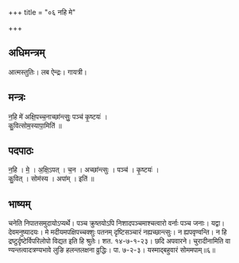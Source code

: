 +++
title = "०६ नहि मे"

+++
## अधिमन्त्रम्
आत्मस्तुतिः। लब ऐन्द्रः। गायत्री।

## मन्त्रः
न॒हि मे॑ अक्षि॒पच्च॒नाच्छा॑न्त्सुः॒ पञ्च॑ कृ॒ष्टयः॑ ।  
कु॒वित्सोम॒स्यापा॒मिति॑ ॥

## पदपाठः
न॒हि । मे॒ । अ॒क्षि॒ऽपत् । च॒न । अच्छा॑न्त्सुः । पञ्च॑ । कृ॒ष्टयः॑ ।  
कु॒वित् । सोम॑स्य । अपा॑म् । इति॑ ॥

## भाष्यम्
चनेति निपातसमुदायोऽप्यर्थे। पञ्च क्रुष्तयोऽपि निशादपञ्चमाश्चत्वारो वर्नाः पञ्च जनाः। यद्वा। देवमनुष्यादयः। मे मदीयमपक्षिपच्चक्शुः पतनम् दृष्टिसञ्चारं नह्यच्छान्त्सुः। न ह्यपवृण्वन्ति। न हि द्रष्टुर्दृष्टेर्विपरिलोपो विद्यत इति हि श्रुतेः। शत. १४-७-१-२३। छदि अपवारने। चुरादीनामिति वा ण्यन्तत्वादत्रण्यभावे लुङि हलन्तलक्षना व्रुद्धिः। पा. ७-२-३। यस्माद्बहुवारं सोममपाम्॥६॥